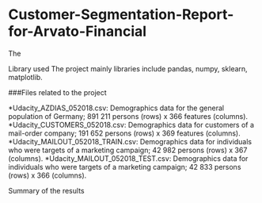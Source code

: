 # Customer-Segmentation-Report-for-Arvato-Financial

The 

Library used
The project mainly libraries include pandas, numpy, sklearn, matplotlib. 

###Files related to the project

*Udacity_AZDIAS_052018.csv: Demographics data for the general population of Germany; 891 211 persons (rows) x 366 features (columns).
*Udacity_CUSTOMERS_052018.csv: Demographics data for customers of a mail-order company; 191 652 persons (rows) x 369 features (columns).
*Udacity_MAILOUT_052018_TRAIN.csv: Demographics data for individuals who were targets of a marketing campaign; 42 982 persons (rows) x 367 (columns).
*Udacity_MAILOUT_052018_TEST.csv: Demographics data for individuals who were targets of a marketing campaign; 42 833 persons (rows) x 366 (columns).

Summary of the results
